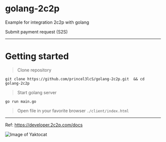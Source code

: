 # golang-2c2p
Example for integration 2c2p with golang 

Submit payment request (S2S)

---

# Getting started

 > Clone repository

```
git clone https://github.com/princel3lcS/golang-2c2p.git  && cd golang-2c2p  
```

> Start golang server

```
go run main.go
```

> Open file in your favorite browser  `./client/index.html`

---

Ref: https://developer.2c2p.com/docs


![Image of Yaktocat](https://octodex.github.com/images/nyantocat.gif)
